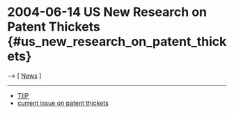 # 2004-06-14 US New Research on Patent Thickets {#us_new_research_on_patent_thickets}

\--\> \[ [ News](SwpatcninoEn "wikilink") \]

------------------------------------------------------------------------

-   [TIIP](http://www.researchoninnovation.org/tiip/index.htm "wikilink")
-   [current issue on patent
    thickets](http://www.researchoninnovation.org/tiip/archive/issue2004_3.html "wikilink")

